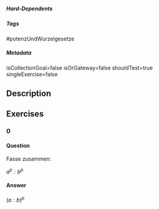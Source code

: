 ##### Hard-Dependents
##### Tags
#potenzUndWurzelgesetze
##### Metadata
isCollectionGoal=false
isOrGateway=false
shouldTest=true
singleExercise=false
## Description
 
## Exercises
### 0
#### Question
Fasse zusammen:

$a^p: b^p$
#### Answer
$(a: b)^p$
